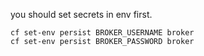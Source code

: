 you should set secrets in env first.

```
cf set-env persist BROKER_USERNAME broker
cf set-env persist BROKER_PASSWORD broker
```